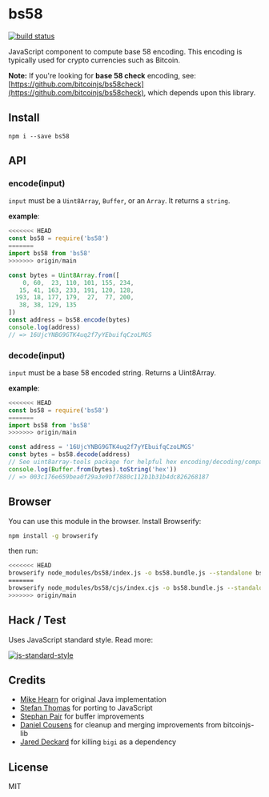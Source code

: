 bs58
====

[![build status](https://travis-ci.org/cryptocoinjs/bs58.svg)](https://travis-ci.org/cryptocoinjs/bs58)

JavaScript component to compute base 58 encoding. This encoding is typically used for crypto currencies such as Bitcoin.

**Note:** If you're looking for **base 58 check** encoding, see: [https://github.com/bitcoinjs/bs58check](https://github.com/bitcoinjs/bs58check), which depends upon this library.


Install
-------

    npm i --save bs58


API
---

### encode(input)

`input` must be a `Uint8Array`, `Buffer`, or an `Array`. It returns a `string`.

**example**:

```js
<<<<<<< HEAD
const bs58 = require('bs58')
=======
import bs58 from 'bs58'
>>>>>>> origin/main

const bytes = Uint8Array.from([
    0, 60,  23, 110, 101, 155, 234,
   15, 41, 163, 233, 191, 120, 128,
  193, 18, 177, 179,  27,  77, 200,
   38, 38, 129, 135
])
const address = bs58.encode(bytes)
console.log(address)
// => 16UjcYNBG9GTK4uq2f7yYEbuifqCzoLMGS
```


### decode(input)

`input` must be a base 58 encoded string. Returns a Uint8Array.

**example**:

```js
<<<<<<< HEAD
const bs58 = require('bs58')
=======
import bs58 from 'bs58'
>>>>>>> origin/main

const address = '16UjcYNBG9GTK4uq2f7yYEbuifqCzoLMGS'
const bytes = bs58.decode(address)
// See uint8array-tools package for helpful hex encoding/decoding/compare tools
console.log(Buffer.from(bytes).toString('hex'))
// => 003c176e659bea0f29a3e9bf7880c112b1b31b4dc826268187
```

Browser
-----------
You can use this module in the browser. Install Browserify:

```bash
npm install -g browserify
```

then run:

```bash
<<<<<<< HEAD
browserify node_modules/bs58/index.js -o bs58.bundle.js --standalone bs58
=======
browserify node_modules/bs58/cjs/index.cjs -o bs58.bundle.js --standalone bs58
>>>>>>> origin/main
```

Hack / Test
-----------

Uses JavaScript standard style. Read more:

[![js-standard-style](https://cdn.rawgit.com/feross/standard/master/badge.svg)](https://github.com/feross/standard)


Credits
-------
- [Mike Hearn](https://github.com/mikehearn) for original Java implementation
- [Stefan Thomas](https://github.com/justmoon) for porting to JavaScript
- [Stephan Pair](https://github.com/gasteve) for buffer improvements
- [Daniel Cousens](https://github.com/dcousens) for cleanup and merging improvements from bitcoinjs-lib
- [Jared Deckard](https://github.com/deckar01) for killing `bigi` as a dependency


License
-------

MIT
